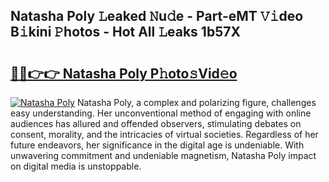 ## Natasha Poly 𝙻eaked 𝙽u𝚍e - Part-eMT 𝚅𝚒deo B𝚒kini 𝙿hotos - Hot All 𝙻eaks 1b57X

# <h2><a href="http://ld7f8o.urlbe.top/?page=Natasha+Poly">🔗🔗👉👉 Natasha Poly P𝚑oto𝚜Vid𝚎o</a></h2>

[![Natasha Poly](https://i.imgur.com/eBuTRDB.gif)](http://ld7f8o.urlbe.top/?page=Natasha+Poly)
Natasha Poly, a complex and polarizing figure, challenges easy understanding. Her unconventional method of engaging with online audiences has allured and offended observers, stimulating debates on consent, morality, and the intricacies of virtual societies. Regardless of her future endeavors, her significance in the digital age is undeniable. With unwavering commitment and undeniable magnetism, Natasha Poly impact on digital media is unstoppable.
